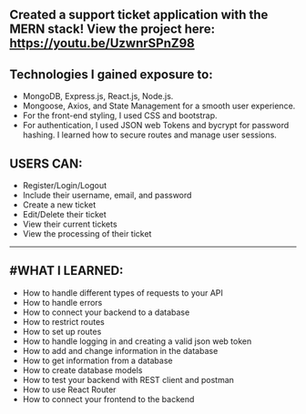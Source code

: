 Created a support ticket application with the MERN stack!
View the project here: https://youtu.be/UzwnrSPnZ98
---
## Technologies I gained exposure to:
- MongoDB, Express.js, React.js, Node.js.
- Mongoose, Axios, and State  Management for a smooth user experience.
- For the front-end styling, I used CSS and bootstrap.
- For authentication, I used JSON web Tokens and bycrypt for password hashing. I learned how to secure routes and manage user sessions.

## USERS CAN:
- Register/Login/Logout
- Include their username, email, and password
- Create a new ticket
- Edit/Delete their ticket
- View their current tickets
- View the processing of their ticket

---

## #WHAT I LEARNED:
- How to handle different types of requests to your API
- How to handle errors
- How to connect your backend to a database
- How to restrict routes
- How to set up routes
- How to handle logging in and creating a valid json web token
- How to add and change information in the database
- How to get information from a database
- How to create database models
- How to test your backend with REST client and postman
- How to use React Router
- How to connect your frontend to the backend


